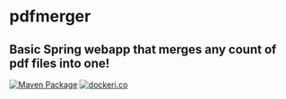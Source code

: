 # pdfmerger
## Basic Spring webapp that merges any count of pdf files into one! 
[![Maven Package](https://github.com/RKolibri/pdfmerger/actions/workflows/maven.yml/badge.svg)](https://github.com/RKolibri/pdfmerger/actions/workflows/maven.yml)
[![dockeri.co](https://dockerico.blankenship.io/image/klevakoz96/pdfmerger)](https://hub.docker.com/r/klevakoz96/pdfmerger)
